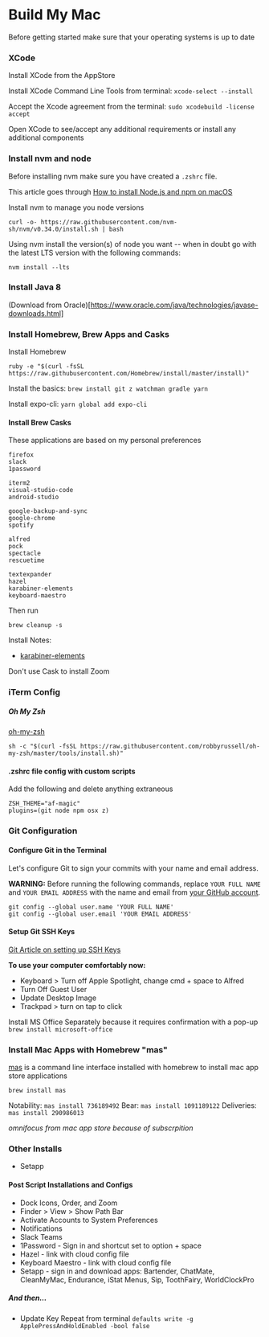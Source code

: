 # Build My Mac

Before getting started make sure that your operating systems is up to date
### XCode

Install XCode from the AppStore

Install XCode Command Line Tools from terminal: `xcode-select --install`

Accept the Xcode agreement from the terminal: `sudo xcodebuild -license accept`

Open XCode to see/accept any additional requirements or install any additional components


### Install nvm and node

Before installing nvm make sure you have created a `.zshrc` file. 

This article goes through [How to install Node.js and npm on macOS](https://www.newline.co/@Adele/how-to-install-nodejs-and-npm-on-macos--22782681)


Install nvm to manage you node versions
```
curl -o- https://raw.githubusercontent.com/nvm-sh/nvm/v0.34.0/install.sh | bash
```

Using nvm install the version(s) of node you want -- when in doubt go with the latest LTS version with the following commands:

```
nvm install --lts
```


### Install Java 8 
(Download from Oracle)[https://www.oracle.com/java/technologies/javase-downloads.html]


### Install Homebrew, Brew Apps and Casks

Install Homebrew
```
ruby -e "$(curl -fsSL https://raw.githubusercontent.com/Homebrew/install/master/install)"
```

Install the basics: `brew install git z watchman gradle yarn`

Install expo-cli: `yarn global add expo-cli`


#### Install Brew Casks
These applications are based on my personal preferences

```brew install
firefox
slack
1password

iterm2
visual-studio-code
android-studio

google-backup-and-sync
google-chrome
spotify

alfred
pock
spectacle
rescuetime

textexpander
hazel
karabiner-elements
keyboard-maestro
```

Then run
```
brew cleanup -s
```


Install Notes: 
- [karabiner-elements](https://karabiner-elements.pqrs.org/docs/getting-started/installation/)

Don't use Cask to install Zoom


### iTerm Config

##### Oh My Zsh
[oh-my-zsh](https://github.com/robbyrussell/oh-my-zsh)

```
sh -c "$(curl -fsSL https://raw.githubusercontent.com/robbyrussell/oh-my-zsh/master/tools/install.sh)"
```

#### .zshrc file config with custom scripts
Add the following and delete anything extraneous

```
ZSH_THEME="af-magic"
plugins=(git node npm osx z)
```

### Git Configuration
#### Configure Git in the Terminal
Let's configure Git to sign your commits with your name and email address.

**WARNING:** Before running the following commands, replace `YOUR FULL NAME` and `YOUR EMAIL ADDRESS` with the name and email from [your GitHub account](https://github.com/settings/profile).

```
git config --global user.name 'YOUR FULL NAME'
git config --global user.email 'YOUR EMAIL ADDRESS'
```

#### Setup Git SSH Keys
[Git Article on setting up SSH Keys](https://help.github.com/articles/connecting-to-github-with-ssh/)


**To use your computer comfortably now:**
- Keyboard > Turn off Apple Spotlight, change cmd + space to Alfred
- Turn Off Guest User
- Update Desktop Image
- Trackpad > turn on tap to click


Install MS Office Separately because it requires confirmation with a pop-up
`brew install microsoft-office`


### Install Mac Apps with Homebrew "mas"
[mas](https://github.com/mas-cli/mas) is a command line interface installed with homebrew to install mac app store applications 

```brew install mas```

Notability: `mas install 736189492`
Bear: `mas install 1091189122`
Deliveries: `mas install 290986013`

*omnifocus from mac app store because of subscrpition*

### Other Installs
- Setapp

#### Post Script Installations and Configs
- Dock Icons, Order, and Zoom
- Finder > View > Show Path Bar
- Activate Accounts to System Preferences
- Notifications
- Slack Teams
- 1Password - Sign in and shortcut set to option + space
- Hazel - link with cloud config file
- Keyboard Maestro - link with cloud config file
- Setapp - sign in and download apps: Bartender, ChatMate, CleanMyMac, Endurance, iStat Menus, Sip, ToothFairy, WorldClockPro

##### And then...

- Update Key Repeat from terminal ```defaults write -g ApplePressAndHoldEnabled -bool false```
